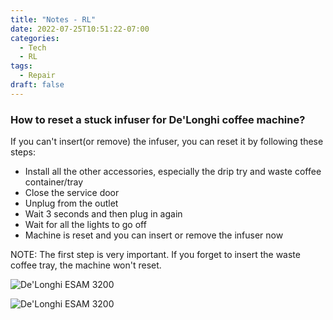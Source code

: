 ```yaml
---
title: "Notes - RL"
date: 2022-07-25T10:51:22-07:00
categories:
  - Tech
  - RL
tags:
  - Repair
draft: false
---
```


### How to reset a stuck infuser for De'Longhi coffee machine?
If you can't insert(or remove) the infuser, you can reset it by following these steps:
* Install all the other accessories, especially the drip try and waste coffee container/tray
* Close the service door
* Unplug from the outlet
* Wait 3 seconds and then plug in again
* Wait for all the lights to go off
* Machine is reset and you can insert or remove the infuser now

NOTE: The first step is very important. If you forget to insert the waste coffee tray, the machine won't reset.

![De'Longhi ESAM 3200](/images/2022/delonghi-infuser.png)

![De'Longhi ESAM 3200](/images/2022/delonghi-esam3200.png)
